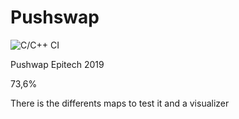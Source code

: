 # Pushswap
![C/C++ CI](https://github.com/Pepiloto/Pushswap/workflows/C/C++%20CI/badge.svg?branch=master)

Pushwap Epitech 2019

73,6%

There is the differents maps to test it and a visualizer
